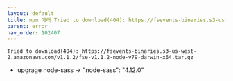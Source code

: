 ```yaml
---
layout: default
title: npm 에러 Tried to download(404): https://fsevents-binaries.s3-us-west-2.amazonaws.com/v1.1.2/fse-v1.1.2-node-v79-darwin-x64.tar.gz
parent: error
nav_order: 102407
---
```


`Tried to download(404): https://fsevents-binaries.s3-us-west-2.amazonaws.com/v1.1.2/fse-v1.1.2-node-v79-darwin-x64.tar.gz
`
* upgrage node-sass -> "node-sass": "4.12.0"